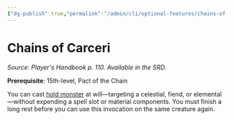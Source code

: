```yaml
---
{"dg-publish":true,"permalink":"/admin/cli/optional-features/chains-of-carceri/","tags":["compendium/src/5e/phb","optional-feature/ei"],"updated":"2025-01-11T15:32:21.782+00:00"}
---
```


# Chains of Carceri
*Source: Player's Handbook p. 110. Available in the SRD.*  

**Prerequisite**: 15th-level, Pact of the Chain

You can cast [hold monster](/Admin/CLI/spells/hold-monster.md) at will—targeting a celestial, fiend, or elemental—without expending a spell slot or material components. You must finish a long rest before you can use this invocation on the same creature again.